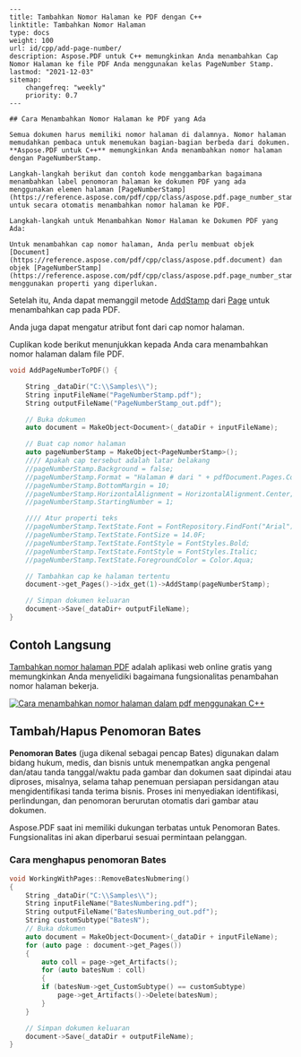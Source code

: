 ```
---
title: Tambahkan Nomor Halaman ke PDF dengan C++
linktitle: Tambahkan Nomor Halaman
type: docs
weight: 100
url: id/cpp/add-page-number/
description: Aspose.PDF untuk C++ memungkinkan Anda menambahkan Cap Nomor Halaman ke file PDF Anda menggunakan kelas PageNumber Stamp.
lastmod: "2021-12-03"
sitemap:
    changefreq: "weekly"
    priority: 0.7
---

## Cara Menambahkan Nomor Halaman ke PDF yang Ada

Semua dokumen harus memiliki nomor halaman di dalamnya. Nomor halaman memudahkan pembaca untuk menemukan bagian-bagian berbeda dari dokumen.
**Aspose.PDF untuk C++** memungkinkan Anda menambahkan nomor halaman dengan PageNumberStamp.

Langkah-langkah berikut dan contoh kode menggambarkan bagaimana menambahkan label penomoran halaman ke dokumen PDF yang ada menggunakan elemen halaman [PageNumberStamp](https://reference.aspose.com/pdf/cpp/class/aspose.pdf.page_number_stamp) untuk secara otomatis menambahkan nomor halaman ke PDF.

Langkah-langkah untuk Menambahkan Nomor Halaman ke Dokumen PDF yang Ada:

Untuk menambahkan cap nomor halaman, Anda perlu membuat objek [Document](https://reference.aspose.com/pdf/cpp/class/aspose.pdf.document) dan objek [PageNumberStamp](https://reference.aspose.com/pdf/cpp/class/aspose.pdf.page_number_stamp) menggunakan properti yang diperlukan.
```

Setelah itu, Anda dapat memanggil metode [AddStamp](https://reference.aspose.com/pdf/cpp/class/aspose.pdf.page#a3b998038dedf5266b4d60586b1b53d02) dari [Page](https://reference.aspose.com/pdf/cpp/class/aspose.pdf.page) untuk menambahkan cap pada PDF.

Anda juga dapat mengatur atribut font dari cap nomor halaman.

Cuplikan kode berikut menunjukkan kepada Anda cara menambahkan nomor halaman dalam file PDF.

```cpp
void AddPageNumberToPDF() {

    String _dataDir("C:\\Samples\\");
    String inputFileName("PageNumberStamp.pdf");
    String outputFileName("PageNumberStamp_out.pdf");

    // Buka dokumen
    auto document = MakeObject<Document>(_dataDir + inputFileName);

    // Buat cap nomor halaman
    auto pageNumberStamp = MakeObject<PageNumberStamp>();
    //// Apakah cap tersebut adalah latar belakang
    //pageNumberStamp.Background = false;
    //pageNumberStamp.Format = "Halaman # dari " + pdfDocument.Pages.Count;
    //pageNumberStamp.BottomMargin = 10;
    //pageNumberStamp.HorizontalAlignment = HorizontalAlignment.Center;
    //pageNumberStamp.StartingNumber = 1;

    //// Atur properti teks
    //pageNumberStamp.TextState.Font = FontRepository.FindFont("Arial");
    //pageNumberStamp.TextState.FontSize = 14.0F;
    //pageNumberStamp.TextState.FontStyle = FontStyles.Bold;
    //pageNumberStamp.TextState.FontStyle = FontStyles.Italic;
    //pageNumberStamp.TextState.ForegroundColor = Color.Aqua;

    // Tambahkan cap ke halaman tertentu
    document->get_Pages()->idx_get(1)->AddStamp(pageNumberStamp);

    // Simpan dokumen keluaran
    document->Save(_dataDir+ outputFileName);
}
```

## Contoh Langsung

[Tambahkan nomor halaman PDF](https://products.aspose.app/pdf/page-number) adalah aplikasi web online gratis yang memungkinkan Anda menyelidiki bagaimana fungsionalitas penambahan nomor halaman bekerja.

[![Cara menambahkan nomor halaman dalam pdf menggunakan C++](page_number.png)](https://products.aspose.app/pdf/page-number)

## Tambah/Hapus Penomoran Bates

**Penomoran Bates** (juga dikenal sebagai pencap Bates) digunakan dalam bidang hukum, medis, dan bisnis untuk menempatkan angka pengenal dan/atau tanda tanggal/waktu pada gambar dan dokumen saat dipindai atau diproses, misalnya, selama tahap penemuan persiapan persidangan atau mengidentifikasi tanda terima bisnis. Proses ini menyediakan identifikasi, perlindungan, dan penomoran berurutan otomatis dari gambar atau dokumen.

Aspose.PDF saat ini memiliki dukungan terbatas untuk Penomoran Bates. Fungsionalitas ini akan diperbarui sesuai permintaan pelanggan.

### Cara menghapus penomoran Bates

```cpp
void WorkingWithPages::RemoveBatesNubmering()
{
    String _dataDir("C:\\Samples\\");
    String inputFileName("BatesNumbering.pdf");
    String outputFileName("BatesNumbering_out.pdf");
    String customSubtype("BatesN");
    // Buka dokumen
    auto document = MakeObject<Document>(_dataDir + inputFileName);
    for (auto page : document->get_Pages())
    {
        auto coll = page->get_Artifacts();
        for (auto batesNum : coll)
        {
        if (batesNum->get_CustomSubtype() == customSubtype)
            page->get_Artifacts()->Delete(batesNum);
        }
    }

    // Simpan dokumen keluaran
    document->Save(_dataDir + outputFileName);
}
```